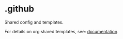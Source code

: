 # .github
Shared config and templates.

For details on org shared templates, see: [documentation](https://docs.github.com/en/actions/learn-github-actions/sharing-workflows-with-your-organization).
